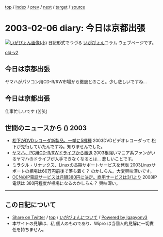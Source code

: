 [top](../index.html) 
 / [index](index.html) 
 / [prev](ig030205.html) 
 / [next](ig030207.html) 
 / [target](https://igapyon.github.io/diary/2003/ig030206.html) 
 / [source](https://github.com/igapyon/diary/blob/master/2003/ig030206.src.md) 

2003-02-06 diary: 今日は京都出張
=====================================================================================================
[![いがぴょん画像(小)](https://igapyon.github.io/diary/images/iga200306s.jpg "いがぴょん")](https://igapyon.github.io/diary/memo/memoigapyon.html) 日記形式でつづる [いがぴょん](https://igapyon.github.io/diary/memo/memoigapyon.html)コラム ウェブページです。

[old-v2](ig030206-orig.html)

## 今日は京都出張

ヤマハがパソコン用CD-R/RW市場から撤退とのこと。少し悲しいですね…


## 今日は京都出張

仕事忙しいです (苦笑)

## 世間のニュースから () 2003

* [松下がDVDレコーダ新製品、一挙に5機種](http://www.zdnet.co.jp/news/0302/05/njbt_02.html)  2003DVDビデオレコーダって 松下が先行していたんですね。知りませんでした。
* [ヤマハ、PC用CD-R/RWドライブから撤退](http://www.zdnet.co.jp/news/0302/05/njbt_03.html)  2003根強いマニア系ファンがいるヤマハのドライブが入手できなくなるとは… 悲しいことです。
* [ミラクル・リナックス、Linuxの長期サポートサービスを発表](http://linux.ascii24.com/linux/news/today/2003/02/04/641608-000.html)  2003Linuxサポートの相場は60万円前後で落ち着く？ のかしらん。大変興味深いです。
* [OCNのIP電話サービスは月額380円に決定。商用サービスは3/1より](http://www.zdnet.co.jp/broadband/0302/05/lp12.html)  2003IP電話は 380円程度が相場になるのかしらん？ 興味深い。


----------------------------------------------------------------------------------------------------

## この日記について

* [Share on Twitter](https://twitter.com/intent/tweet?hashtags=igapyon%2Cdiary%2C%E3%81%84%E3%81%8C%E3%81%B4%E3%82%87%E3%82%93&text=%E4%BB%8A%E6%97%A5%E3%81%AF%E4%BA%AC%E9%83%BD%E5%87%BA%E5%BC%B5&url=https%3A%2F%2Figapyon.github.io%2Fdiary%2F2003%2Fig030206.html) / [top](../index.html) / [いがぴょんについて](https://igapyon.github.io/diary/memo/memoigapyon.html) / [Powered by Igapyonv3](https://github.com/igapyon/igapyonv3)
* 本サイトの見解は、私 個人のものであり、Wipro は当個人的見解に一切責任を持ちません。 
